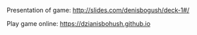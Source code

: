 Presentation of game:
http://slides.com/denisbogush/deck-1#/

Play game online:
https://dzianisbohush.github.io
